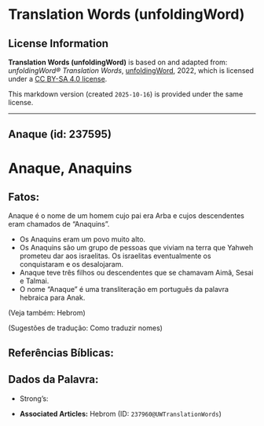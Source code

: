 # Translation Words (unfoldingWord)

## License Information

**Translation Words (unfoldingWord)** is based on and adapted from: _unfoldingWord® Translation Words_, [unfoldingWord](https://unfoldingword.org/utw), 2022, which is licensed under a [CC BY-SA 4.0 license](https://creativecommons.org/licenses/by-sa/4.0/legalcode.en).

This markdown version (created `2025-10-16`) is provided under the same license.



--------------------------------

## Anaque (id: 237595)

Anaque, Anaquins
================

Fatos:
------

Anaque é o nome de um homem cujo pai era Arba e cujos descendentes eram chamados de “Anaquins”.

* Os Anaquins eram um povo muito alto.
* Os Anaquins são um grupo de pessoas que viviam na terra que Yahweh prometeu dar aos israelitas. Os israelitas eventualmente os conquistaram e os desalojaram.
* Anaque teve três filhos ou descendentes que se chamavam Aimã, Sesai e Talmai.
* O nome “Anaque” é uma transliteração em português da palavra hebraica para Anak.

(Veja também: Hebrom)

(Sugestões de tradução: Como traduzir nomes)

Referências Bíblicas:
---------------------

Dados da Palavra:
-----------------

* Strong’s:

* **Associated Articles:** Hebrom (ID: `237960@UWTranslationWords`)

